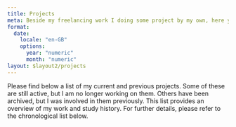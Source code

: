 ```yaml
---
title: Projects
meta: Beside my freelancing work I doing some project by my own, here you will find a list of all my projects.
format:
  date:
    locale: "en-GB"
    options:
      year: "numeric"
      month: "numeric"
layout: $layout2/projects
---
```


Please find below a list of my current and previous projects. Some of these are still active, but I am no longer working on them. Others have been archived, but I was involved in them previously. This list provides an overview of my work and study history. For further details, please refer to the chronological list below.
